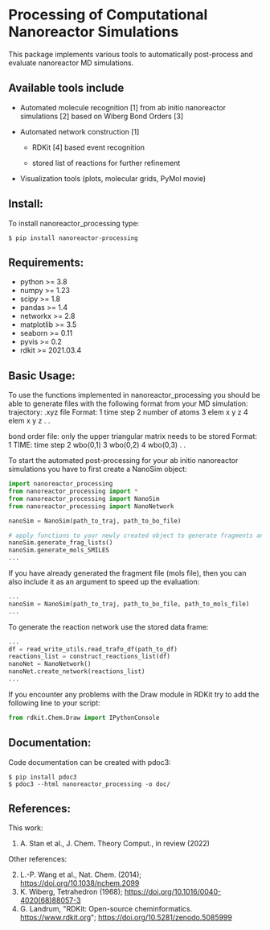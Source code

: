 Processing of Computational Nanoreactor Simulations
===================================================

This package implements various tools to automatically post-process and evaluate nanoreactor MD simulations.

## Available tools include
*	Automated molecule recognition [1] from ab initio nanoreactor simulations [2] based on Wiberg Bond Orders [3] 
	
* 	Automated network construction [1]

	* RDKit [4] based event recognition
	
	* stored list of reactions for further refinement
	
* 	Visualization tools (plots, molecular grids, PyMol movie)

## Install:
To install nanoreactor_processing type:
```shell
$ pip install nanoreactor-processing
```

## Requirements:
* python >= 3.8
* numpy >= 1.23
* scipy >= 1.8
* pandas >= 1.4 
* networkx >= 2.8
* matplotlib >= 3.5
* seaborn >= 0.11
* pyvis >= 0.2
* rdkit >= 2021.03.4

## Basic Usage:
To use the functions implemented in nanoreactor_processing you should be able to generate files with the following format from your MD simulation:
trajectory: .xyz file
Format: 
1   time step
2   number of atoms
3   elem x y z
4   elem x y z
        .
        .

bond order file: only the upper triangular matrix needs to be stored
Format:
1   TIME: time step
2   wbo(0,1)
3   wbo(0,2)
4   wbo(0,3)
        .
        . 

To start the automated post-processing for your ab initio nanoreactor simulations you have to first create a NanoSim object:
```python
import nanoreactor_processing
from nanoreactor_processing import *
from nanoreactor_processing import NanoSim
from nanoreactor_processing import NanoNetwork

nanoSim = NanoSim(path_to_traj, path_to_bo_file)

# apply functions to your newly created object to generate fragments and compute SMILES:
nanoSim.generate_frag_lists()
nanoSim.generate_mols_SMILES
...
```
If you have already generated the fragment file (mols file), then you can also include it as an argument to speed up the evaluation:
```python
...
nanoSim = NanoSim(path_to_traj, path_to_bo_file, path_to_mols_file)
...
```
To generate the reaction network use the stored data frame:
```python
...
df = read_write_utils.read_trafo_df(path_to_df)
reactions_list = construct_reactions_list(df)
nanoNet = NanoNetwork()
nanoNet.create_network(reactions_list)
...
```
If you encounter any problems with the Draw module in RDKit try to add the following line to your script:
```python
from rdkit.Chem.Draw import IPythonConsole
```

## Documentation:
Code documentation can be created with pdoc3:
```shell
$ pip install pdoc3
$ pdoc3 --html nanoreactor_processing -o doc/
```

## References:
This work:
1.  A. Stan et al., J. Chem. Theory Comput., in review (2022)

Other references:

2. L.-P. Wang et al., Nat. Chem. (2014); https://doi.org/10.1038/nchem.2099
3. K. Wiberg, Tetrahedron (1968); https://doi.org/10.1016/0040-4020(68)88057-3
4. G. Landrum, "RDKit: Open-source cheminformatics. https://www.rdkit.org"; https://doi.org/10.5281/zenodo.5085999

